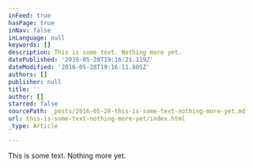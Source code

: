 ```yaml
---
inFeed: true
hasPage: true
inNav: false
inLanguage: null
keywords: []
description: This is some text. Nothing more yet.
datePublished: '2016-05-28T19:16:21.119Z'
dateModified: '2016-05-28T19:16:11.805Z'
authors: []
publisher: null
title: ''
author: []
starred: false
sourcePath: _posts/2016-05-28-this-is-some-text-nothing-more-yet.md
url: this-is-some-text-nothing-more-yet/index.html
_type: Article

---
```

This is some text. Nothing more yet.